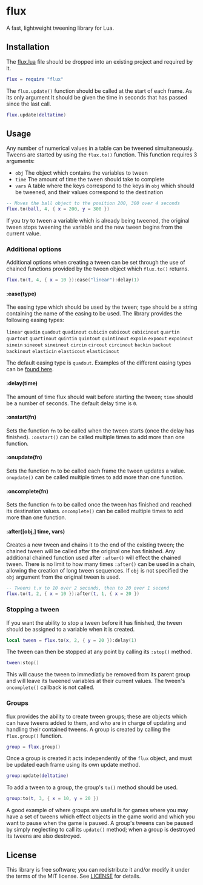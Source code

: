 # flux
A fast, lightweight tweening library for Lua.

## Installation
The [flux.lua](flux.lua?raw=1) file should be dropped into an existing project
and required by it.
```lua
flux = require "flux"
``` 
The `flux.update()` function should be called at the start of each frame. As
its only argument It should be given the time in seconds that has passed since
the last call.
```lua
flux.update(deltatime)
```

## Usage
Any number of numerical values in a table can be tweened simultaneously. Tweens
are started by using the `flux.to()` function. This function requires 3
arguments:
* `obj` The object which contains the variables to tween
* `time` The amount of time the tween should take to complete
* `vars` A table where the keys correspond to the keys in `obj` which should be
  tweened, and their values correspond to the destination
```lua
-- Moves the ball object to the position 200, 300 over 4 seconds
flux.to(ball, 4, { x = 200, y = 300 })
```
If you try to tween a variable which is already being tweened, the original
tween stops tweening the variable and the new tween begins from the current
value.

### Additional options
Additional options when creating a tween can be set through the use of chained
functions provided by the tween object which `flux.to()` returns.
```lua
flux.to(t, 4, { x = 10 }):ease("linear"):delay(1)
```

#### :ease(type)
The easing type which should be used by the tween; `type` should be a string
containing the name of the easing to be used. The library provides the
following easing types:

  `linear`
  `quadin`       `quadout`       `quadinout`
  `cubicin`      `cubicout`      `cubicinout`
  `quartin`      `quartout`      `quartinout`
  `quintin`      `quintout`      `quintinout`
  `expoin`       `expoout`       `expoinout`
  `sinein`       `sineout`       `sineinout`
  `circin`       `circout`       `circinout`
  `backin`       `backout`       `backinout`
  `elasticin`    `elasticout`    `elasticinout`

The default easing type is `quadout`. Examples of the different easing types
can be [found here](http://easings.net/).


#### :delay(time)
The amount of time flux should wait before starting the tween; `time` should be
a number of seconds. The default delay time is `0`.

#### :onstart(fn)
Sets the function `fn` to be called when the tween starts (once the delay has
finished). `:onstart()` can be called multiple times to add more than one
function.

#### :onupdate(fn)
Sets the function `fn` to be called each frame the tween updates a value.
`onupdate()` can be called multiple times to add more than one function.

#### :oncomplete(fn)
Sets the function `fn` to be called once the tween has finished and reached its
destination values. `oncomplete()` can be called multiple times to add more
than one function.

#### :after([obj,] time, vars)
Creates a new tween and chains it to the end of the existing tween; the chained
tween will be called after the original one has finished. Any additional
chained function used after `:after()` will effect the chained tween. There is
no limit to how many times `:after()` can be used in a chain, allowing the
creation of long tween sequences. If `obj` is not specified the `obj` argument
from the original tween is used.
```lua
-- Tweens t.x to 10 over 2 seconds, then to 20 over 1 second
flux.to(t, 2, { x = 10 }):after(t, 1, { x = 20 })
```

### Stopping a tween
If you want the ability to stop a tween before it has finished, the tween
should be assigned to a variable when it is created.
```lua
local tween = flux.to(x, 2, { y = 20 }):delay(1)
```
The tween can then be stopped at any point by calling its `:stop()` method.
```lua
tween:stop()
```
This will cause the tween to immediatly be removed from its parent group and
will leave its tweened variables at their current values. The tween's
`oncomplete()` callback is not called.

### Groups
flux provides the ability to create tween groups; these are objects
which can have tweens added to them, and who are in charge of updating and
handling their contained tweens. A group is created by calling the
`flux.group()` function.
```lua
group = flux.group()
```
Once a group is created it acts independently of the `flux` object, and must
be updated each frame using its own update method.
```lua
group:update(deltatime)
```
To add a tween to a group, the group's `to()` method should be used.
```lua
group:to(t, 3, { x = 10, y = 20 })
```
A good example of where groups are useful is for games where you may have a set
of tweens which effect objects in the game world and which you want to pause
when the game is paused.  A group's tweens can be paused by simply neglecting
to call its `update()` method; when a group is destroyed its tweens are also
destroyed.


## License
This library is free software; you can redistribute it and/or modify it under
the terms of the MIT license. See [LICENSE](LICENSE) for details.

